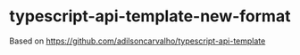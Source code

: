 # typescript-api-template-new-format

Based on https://github.com/adilsoncarvalho/typescript-api-template
